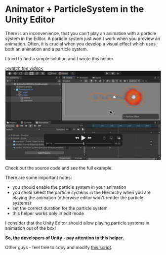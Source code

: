 # Animator + ParticleSystem in the Unity Editor

There is an inconvenience, that you can't play an animation with a particle system
in the Editor. A particle system just won't work when you preview an animation.
Often, it is crucial when you develop a visual effect which uses both an animation and a particle system.

I tried to find a simple solution and I wrote this helper.


[
*>watch the video<*
![Watch the video.](https://github.com/dgolovin-dev/unity3d-animation-with-particles/raw/main/screenshot.png)
](https://github.com/dgolovin-dev/unity3d-animation-with-particles/raw/main/video.mov)

Check out the source code and see the full example.

There are some important notes:
- you should enable the particle system in your animation
- you shold select the particle systems in the Hierarchy when you are playing the animation (otherwise editor won't render the particle systems)
- set the correct duration for the particle system
- this helper works only in edit mode

I consider that the Unity Editor should allow playing particle systems 
in animation out of the box!

**So, the developers of Unity - pay attention to this helper.**

Other guys - feel free to copy and modify [this script](Assets/AnimationParticleHelper/Scripts/ParticleSystemAnimationHelper.cs).
